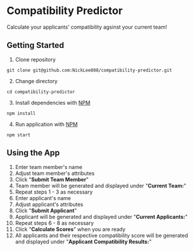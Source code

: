# Compatibility Predictor

Calculate your applicants' compatibility agsinst your current team!

## Getting Started

1. Clone repository

```
git clone git@github.com:NickLee808/compatibility-predictor.git
```

2. Change directory

```
cd compatibility-predictor
```

3. Install dependencies with [NPM](https://www.npmjs.com)

```
npm install
```

4. Run application with [NPM](https://www.npmjs.com)

```
npm start
```

## Using the App

1. Enter team member's name
2. Adjust team member's attributes
3. Click "**Submit Team Member**"
4. Team member will be generated and displayed under "**Current Team:**"
5. Repeat steps 1 - 3 as necessary
6. Enter applicant's name
7. Adjust applicant's attributes
8. Click "**Submit Applicant**"
9. Applicant will be generated and displayed under "**Current Applicants:**"
10. Repeat steps 6 - 8  as necessary
11. Click "**Calculate Scores**" when you are ready
12. All applicants and their respective compatibility score will be generated and displayed under "**Applicant Compatibility Results:**"